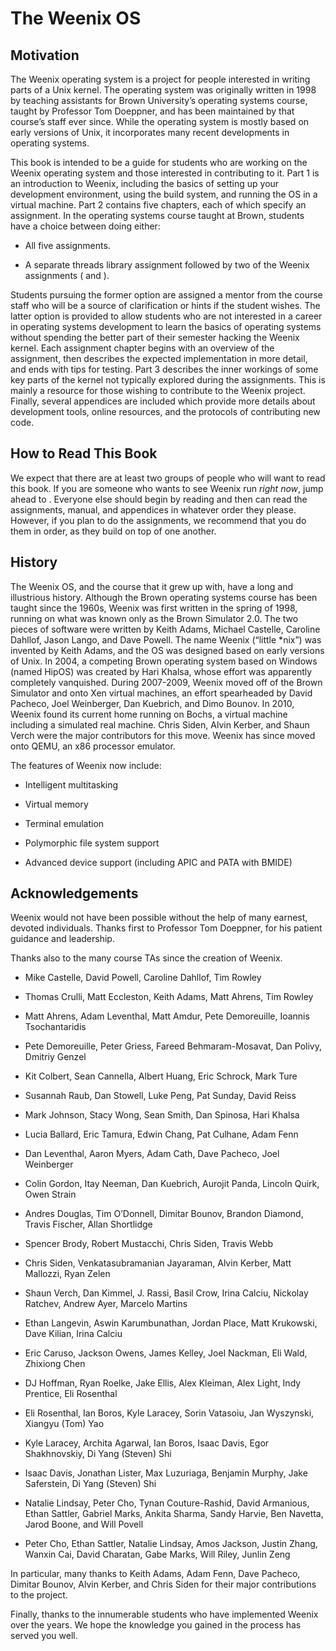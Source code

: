The Weenix OS
=============

Motivation
----------

The Weenix operating system is a project for people interested in
writing parts of a Unix kernel. The operating system was originally
written in 1998 by teaching assistants for Brown University’s operating
systems course, taught by Professor Tom Doeppner, and has been
maintained by that course’s staff ever since. While the operating system
is mostly based on early versions of Unix, it incorporates many recent
developments in operating systems.

This book is intended to be a guide for students who are working on the
Weenix operating system and those interested in contributing to it. Part
1 is an introduction to Weenix, including the basics of setting up your
development environment, using the build system, and running the OS in a
virtual machine. Part 2 contains five chapters, each of which specify an
assignment. In the operating systems course taught at Brown, students
have a choice between doing either:

-   All five assignments.

-   A separate threads library assignment followed by two of the Weenix
    assignments ( and ).

Students pursuing the former option are assigned a mentor from the
course staff who will be a source of clarification or hints if the
student wishes. The latter option is provided to allow students who are
not interested in a career in operating systems development to learn the
basics of operating systems without spending the better part of their
semester hacking the Weenix kernel. Each assignment chapter begins with
an overview of the assignment, then describes the expected
implementation in more detail, and ends with tips for testing. Part 3
describes the inner workings of some key parts of the kernel not
typically explored during the assignments. This is mainly a resource for
those wishing to contribute to the Weenix project. Finally, several
appendices are included which provide more details about development
tools, online resources, and the protocols of contributing new code.

How to Read This Book
---------------------

We expect that there are at least two groups of people who will want to
read this book. If you are someone who wants to see Weenix run *right
now*, jump ahead to . Everyone else should begin by reading and then can
read the assignments, manual, and appendices in whatever order they
please. However, if you plan to do the assignments, we recommend that
you do them in order, as they build on top of one another.

History
-------

The Weenix OS, and the course that it grew up with, have a long and
illustrious history. Although the Brown operating systems course has
been taught since the 1960s, Weenix was first written in the spring of
1998, running on what was known only as the Brown Simulator 2.0. The two
pieces of software were written by Keith Adams, Michael Castelle,
Caroline Dahllof, Jason Lango, and Dave Powell. The name Weenix (“little
\*nix”) was invented by Keith Adams, and the OS was designed based on
early versions of Unix. In 2004, a competing Brown operating system
based on Windows (named HipOS) was created by Hari Khalsa, whose effort
was apparently completely vanquished. During 2007-2009, Weenix moved off
of the Brown Simulator and onto Xen virtual machines, an effort
spearheaded by David Pacheco, Joel Weinberger, Dan Kuebrich, and Dimo
Bounov. In 2010, Weenix found its current home running on Bochs, a
virtual machine including a simulated real machine. Chris Siden, Alvin
Kerber, and Shaun Verch were the major contributors for this move.
Weenix has since moved onto QEMU, an x86 processor emulator.

The features of Weenix now include:

-   Intelligent multitasking

-   Virtual memory

-   Terminal emulation

-   Polymorphic file system support

-   Advanced device support (including APIC and PATA with BMIDE)

Acknowledgements
----------------

Weenix would not have been possible without the help of many earnest,
devoted individuals. Thanks first to Professor Tom Doeppner, for his
patient guidance and leadership.

Thanks also to the many course TAs since the creation of Weenix.

-   Mike Castelle, David Powell, Caroline Dahllof, Tim Rowley

-   Thomas Crulli, Matt Eccleston, Keith Adams, Matt Ahrens, Tim Rowley

-   Matt Ahrens, Adam Leventhal, Matt Amdur, Pete Demoreuille, Ioannis
    Tsochantaridis

-   Pete Demoreuille, Peter Griess, Fareed Behmaram-Mosavat, Dan Polivy,
    Dmitriy Genzel

-   Kit Colbert, Sean Cannella, Albert Huang, Eric Schrock, Mark Ture

-   Susannah Raub, Dan Stowell, Luke Peng, Pat Sunday, David Reiss

-   Mark Johnson, Stacy Wong, Sean Smith, Dan Spinosa, Hari Khalsa

-   Lucia Ballard, Eric Tamura, Edwin Chang, Pat Culhane, Adam Fenn

-   Dan Leventhal, Aaron Myers, Adam Cath, Dave Pacheco, Joel Weinberger

-   Colin Gordon, Itay Neeman, Dan Kuebrich, Aurojit Panda, Lincoln
    Quirk, Owen Strain

-   Andres Douglas, Tim O’Donnell, Dimitar Bounov, Brandon Diamond,
    Travis Fischer, Allan Shortlidge

-   Spencer Brody, Robert Mustacchi, Chris Siden, Travis Webb

-   Chris Siden, Venkatasubramanian Jayaraman, Alvin Kerber, Matt
    Mallozzi, Ryan Zelen

-   Shaun Verch, Dan Kimmel, J. Rassi, Basil Crow, Irina Calciu,
    Nickolay Ratchev, Andrew Ayer, Marcelo Martins

-   Ethan Langevin, Aswin Karumbunathan, Jordan Place, Matt Krukowski,
    Dave Kilian, Irina Calciu

-   Eric Caruso, Jackson Owens, James Kelley, Joel Nackman, Eli Wald,
    Zhixiong Chen

-   DJ Hoffman, Ryan Roelke, Jake Ellis, Alex Kleiman, Alex Light, Indy
    Prentice, Eli Rosenthal

-   Eli Rosenthal, Ian Boros, Kyle Laracey, Sorin Vatasoiu, Jan
    Wyszynski, Xiangyu (Tom) Yao

-   Kyle Laracey, Archita Agarwal, Ian Boros, Isaac Davis, Egor
    Shakhnovskiy, Di Yang (Steven) Shi

-   Isaac Davis, Jonathan Lister, Max Luzuriaga, Benjamin Murphy, Jake
    Saferstein, Di Yang (Steven) Shi

-   Natalie Lindsay, Peter Cho, Tynan Couture-Rashid, David Armanious,
    Ethan Sattler, Gabriel Marks, Ankita Sharma, Sandy Harvie, Ben
    Navetta, Jarod Boone, and Will Povell

-   Peter Cho, Ethan Sattler, Natalie Lindsay, Amos Jackson, Justin Zhang, Wanxin Cai, David Charatan, Gabe Marks, Will Riley, Junlin Zeng

In particular, many thanks to Keith Adams, Adam Fenn, Dave Pacheco,
Dimitar Bounov, Alvin Kerber, and Chris Siden for their major
contributions to the project.

Finally, thanks to the innumerable students who have implemented Weenix
over the years. We hope the knowledge you gained in the process has
served you well.

